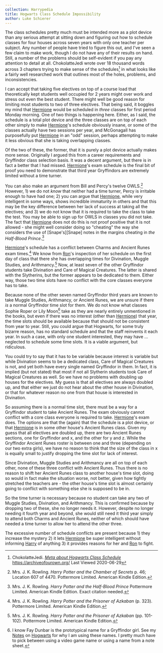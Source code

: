 ```yaml
---
collection: Harrypedia
title: Hogwarts Class Schedule Impossibility
author: Luke Schierer
---
```


The class schedules pretty much must be intended more as a plot device
than any serious attempt at sitting down and figuring out how to schedule
classes for four houses across seven years with only one teacher per
subject. Any number of people have tried to figure this out, and I've
seen a few claim to make work, though I do not have any of their results
on hand. Still, a number of the problems should be self-evident if you
pay any attention to detail at all. ChokolatteJedi wrote over 18 thousand
words across 3 chapters trying to make sense of the schedules[^20200629-1]
in what looks like a fairly well researched work that outlines most of
the holes, problems, and inconsistencies.

I can accept that taking five electives on top of a course load that
theoretically kept students well occupied for 2 years might over work
and stress out even the best student. There might well be good reason
for limiting most students to two of three electives. That being said,
it boggles my mind that [Hermione] would be scheduled in _three_ classes
for first period Monday morning. One of two things is happening here.
Either, as I said, the schedule is a total plot device and the three
classes are on top of each other simply to make [Hermione]'s schedule
obviously insane, or some of the classes actually have two sessions
per year, and McGonagall has purposefully put [Hermione] in an "odd"
session, perhaps attempting to make it less obvious that she is taking
overlapping classes.

Of the two of these, the former, that it is purely a plot device actually
makes more sense. Originally I argued this from a career requirements and
Gryffindor class selection basis. It was a decent argument, but there
is in fact a better that I had missed. [Hermione]'s exam schedule is the
final bit of proof you need to demonstrate that third year Gryffindors
are extremely limited without a time turner.

You can also make an argument from Bill and Percy's twelve
OWLS.[^20210315-1] However, 1) we do not _know_ that neither had a time
turner, Percy is irritable enough to have had one; 2) you can argue that
[Hermione], while very intelligent in some ways, shows incredible immaturity
in others and that this may be the key difference between her lack of
success at taking all the electives; and 3) we do not know that it is
required to take the class to take the test. You may be able to sign up
for OWLS in classes you did not take. The fact that [Hermione] does not
do this is not proof positive that it is not allowed - she might well
consider doing so "cheating" the way she considers the use of
[Snape's][Snape] notes in the margins cheating in _the Half-Blood
Prince_.[^20210315-2]

[Hermione]'s schedule has a conflict between Charms and Ancient Runes exam
times.[^20200629-5] We know from [Ron]'s inspection of her schedule on the
first day of class that there she has overlapping times for Divination,
Muggle Studies, and Arithmancy.[^20200629-6] Now, at least seven of
the other Gryffindor students take Divination and Care of Magical
Creatures. The latter is shared with the Slytherins, but the former
appears to be dedicated to them. Either way, those two time slots have
no conflict with the core classes everyone has to take.

Because none of the other seven named Gryffindor third years are known to
take Muggle Studies, Arithmancy, or Ancient Runes, we are unsure if there
_is_ a normal Gryffindor time slot for them. We do not know what classes
Sophie Roper or Lily Moon[^20200706-1] take as they are nearly entirely
unmentioned in the books, but even if there was no interest (other than
[Hermione]) that year, the time slots should be available because that
should not be consistent from year to year. Still, you could argue that
Hogwarts, for some truly bizarre reason, has no standard schedule and that
the staff reinvents it each year. In such a case, with only one student
interested, they may have … neglected to schedule some time slots.
It is a viable argument, but ridiculous.

[^20200706-1]:
    I know Fay Dunbar is the prototypical name for a Gryffindor
    girl. See my [Notes] on [Hogwarts] for why I am using these names.
    I pretty much have to pick between using a video game
    name or using a name from a note sheet.

You could try to say that it has to be variable because interest is
variable but while Divination seems to be a dedicated class, Care of
Magical Creatures is not, and yet both have every single named Gryffindor
in them. In fact, it is implied (but not stated) that most if not all
Slytherin students took Care of Magical Creatures as well. So we have
no problems with doubling up houses for the electives. My guess is that
all electives are always doubled up, and that either we just do not hear
about the other house in Divination, or that for whatever reason no one
from that house is interested in Divination.

So assuming there is a normal time slot, there must be a way for a
Gryffindor student to take Ancient Runes. The exam obviously cannot
conflict with a core class everyone is required to take. [Hermione]'s
exam does. The options are that the (again) that the schedule is a
plot device, or that [Hermione] is in some other house's Ancient Runes
class. Given my guess that all electives are doubled up, there are two
Ancient Runes sections, one for Gryffindor and x, and the other for y
and z. While the Gryffindor Ancient Runes roster is between one and
three (depending on our two extra girls), we have no reason to think
that the size of the class in x is equally small to justify dropping
the time slot for lack of interest.

Since Divination, Muggle Studies and Arithmancy are all on top of each
other, none of these three conflict with Ancient Runes. Thus there is
no reason to shift her Ancient Runes class to another house's time slot,
doing so would in fact make the situation worse, not better, given how
tightly stretched the teachers are - the other house's time slot is almost
certainly going to conflict with something else she is supposed to be in.

So the time turner is necessary because no student can take any two of
Muggle Studies, Divination, and Arithmancy. This is confirmed because
by dropping two of these, she no longer needs it. However, despite no
longer needing it fourth year and beyond, she would still need it third
year simply to attend both Charms and Ancient Runes, neither of which
should have needed a time turner to allow her to attend the other three.

The excessive number of schedule conflicts are present because 1) they
increase the mystery 2) it lets [Hermione] be super intelligent without
informing [Harry] of anything 3) it provides reasons for her and [Ron]
to fight.

[Harry]: /Harrypedia/people/potter/harry_james//
[Hermione]: /Harrypedia/people/granger/hermione_jean//
[Ron]: /Harrypedia/people/weasley/ronald_bilius//
[Hogwarts]: ../
[Notes]: ../../

[^20200629-5]:
    Mrs. J. K. Rowling. _Harry Potter and the Prisoner
    of Azkaban_ (p. 323). Pottermore Limited. American Kindle Edition.

[^20200629-6]:
    Mrs. J. K. Rowling. _Harry Potter and the Prisoner
    of Azkaban_ (pp. 101-102). Pottermore Limited. American Kindle
    Edition.

[^20200629-1]:
    ChokolatteJedi.
    _[Meta about Hogwarts Class
    Schedule](https://archiveofourown.org/works/17908985?view_full_work=true)_
    https://archiveofourown.org/ Last Viewed 2020-06-29

[^20210315-1]:
    Mrs. J. K. Rowling.
    _Harry Potter and the Chamber of Secrets_
    p. 46; Location 607 of 4470. Pottermore Limited. American
    Kindle Edition.

[^20210315-2]:
    Mrs. J. K. Rowling.
    _Harry Potter and the Half-Blood Prince_
    Pottermore Limited. American Kindle Edition. Exact
    citation needed.
